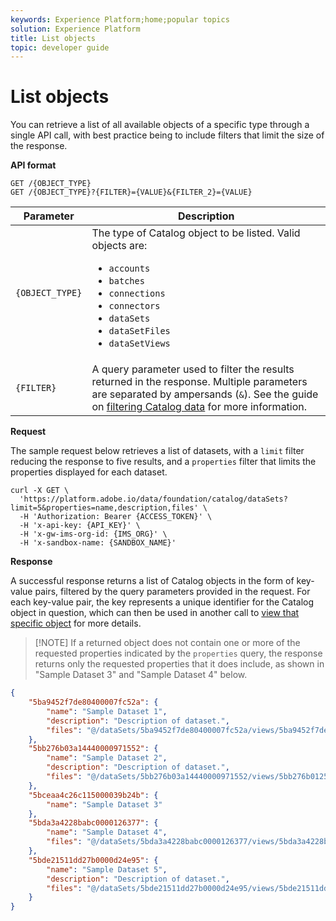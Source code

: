 ```yaml
---
keywords: Experience Platform;home;popular topics
solution: Experience Platform
title: List objects
topic: developer guide
---
```


# List objects

You can retrieve a list of all available objects of a specific type through a single API call, with best practice being to include filters that limit the size of the response.

**API format**

```http
GET /{OBJECT_TYPE}
GET /{OBJECT_TYPE}?{FILTER}={VALUE}&{FILTER_2}={VALUE}
```

| Parameter | Description |
| --- | --- |
| `{OBJECT_TYPE}` | The type of Catalog object to be listed. Valid objects are: <ul><li>`accounts`</li><li>`batches`</li><li>`connections`</li><li>`connectors`</li><li>`dataSets`</li><li>`dataSetFiles`</li><li>`dataSetViews`</li></ul> |
| `{FILTER}` | A query parameter used to filter the results returned in the response. Multiple parameters are separated by ampersands (`&`). See the guide on [filtering Catalog data](filter-data.md) for more information. |

**Request**

The sample request below retrieves a list of datasets, with a `limit` filter reducing the response to five results, and a `properties` filter that limits the properties displayed for each dataset.

```shell
curl -X GET \
  'https://platform.adobe.io/data/foundation/catalog/dataSets?limit=5&properties=name,description,files' \
  -H 'Authorization: Bearer {ACCESS_TOKEN}' \
  -H 'x-api-key: {API_KEY}' \
  -H 'x-gw-ims-org-id: {IMS_ORG}' \
  -H 'x-sandbox-name: {SANDBOX_NAME}'
```

**Response**

A successful response returns a list of Catalog objects in the form of key-value pairs, filtered by the query parameters provided in the request. For each key-value pair, the key represents a unique identifier for the Catalog object in question, which can then be used in another call to [view that specific object](look-up-object.md) for more details.

>[!NOTE] If a returned object does not contain one or more of the requested properties indicated by the `properties` query, the response returns only the requested properties that it does include, as shown in "Sample Dataset 3" and "Sample Dataset 4" below.

```json
{
    "5ba9452f7de80400007fc52a": {
        "name": "Sample Dataset 1",
        "description": "Description of dataset.",
        "files": "@/dataSets/5ba9452f7de80400007fc52a/views/5ba9452f7de80400007fc52b/files"
    },
    "5bb276b03a14440000971552": {
        "name": "Sample Dataset 2",
        "description": "Description of dataset.",
        "files": "@/dataSets/5bb276b03a14440000971552/views/5bb276b01250b012f9acc75b/files"
    },
    "5bceaa4c26c115000039b24b": {
        "name": "Sample Dataset 3"
    },
    "5bda3a4228babc0000126377": {
        "name": "Sample Dataset 4",
        "files": "@/dataSets/5bda3a4228babc0000126377/views/5bda3a4228babc0000126378/files"
    },
    "5bde21511dd27b0000d24e95": {
        "name": "Sample Dataset 5",
        "description": "Description of dataset.",
        "files": "@/dataSets/5bde21511dd27b0000d24e95/views/5bde21511dd27b0000d24e96/files"
    }
}
```
